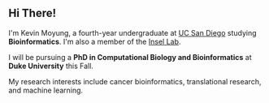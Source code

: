 ## Hi There!

I'm Kevin Moyung, a fourth-year undergraduate at [UC San Diego](http://ucsd.edu) studying **Bioinformatics**. I'm also a member of the [Insel Lab](http://insellab.ucsd.edu).

I will be pursuing a **PhD in Computational Biology and Bioinformatics** at **Duke University** this Fall.

My research interests include cancer bioinformatics, translational research, and machine learning.




